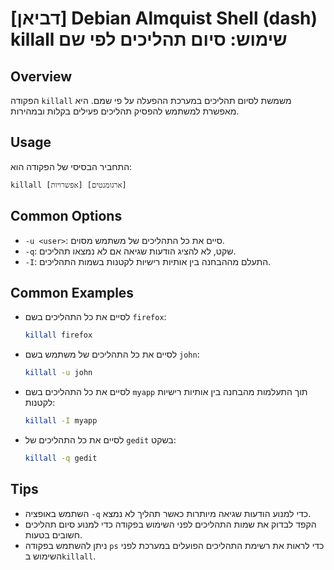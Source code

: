 # [דביאן] Debian Almquist Shell (dash) killall שימוש: סיום תהליכים לפי שם

## Overview
הפקודה `killall` משמשת לסיום תהליכים במערכת ההפעלה על פי שמם. היא מאפשרת למשתמש להפסיק תהליכים פעילים בקלות ובמהירות.

## Usage
התחביר הבסיסי של הפקודה הוא:
```
killall [אפשרויות] [ארגומנטים]
```

## Common Options
- `-u <user>`: סיים את כל התהליכים של משתמש מסוים.
- `-q`: שקט, לא להציג הודעות שגיאה אם לא נמצאו תהליכים.
- `-I`: התעלם מההבחנה בין אותיות רישיות לקטנות בשמות התהליכים.

## Common Examples
- לסיים את כל התהליכים בשם `firefox`:
  ```bash
  killall firefox
  ```

- לסיים את כל התהליכים של משתמש בשם `john`:
  ```bash
  killall -u john
  ```

- לסיים את כל התהליכים בשם `myapp` תוך התעלמות מהבחנה בין אותיות רישיות לקטנות:
  ```bash
  killall -I myapp
  ```

- לסיים את כל התהליכים של `gedit` בשקט:
  ```bash
  killall -q gedit
  ```

## Tips
- השתמש באופציה `-q` כדי למנוע הודעות שגיאה מיותרות כאשר תהליך לא נמצא.
- הקפד לבדוק את שמות התהליכים לפני השימוש בפקודה כדי למנוע סיום תהליכים חשובים בטעות.
- ניתן להשתמש בפקודה `ps` כדי לראות את רשימת התהליכים הפועלים במערכת לפני השימוש ב`killall`.
